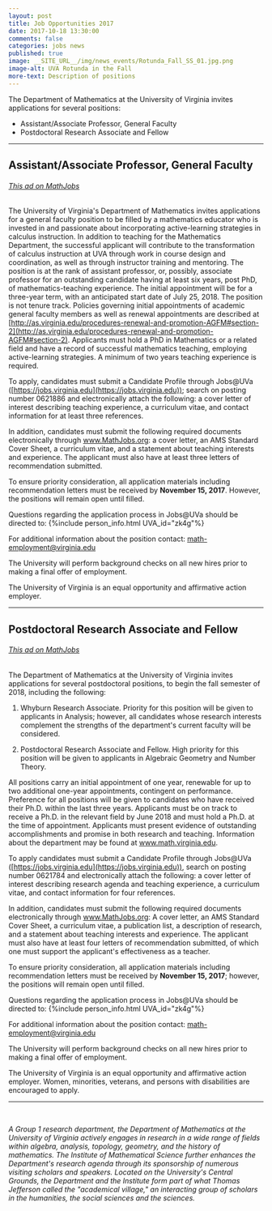 ```yaml
---
layout: post
title: Job Opportunities 2017
date: 2017-10-18 13:30:00
comments: false
categories: jobs news
published: true
image: __SITE_URL__/img/news_events/Rotunda_Fall_SS_01.jpg.png
image-alt: UVA Rotunda in the Fall
more-text: Description of positions
---
```


The Department of Mathematics at the University of Virginia invites applications for several
positions:

- Assistant/Associate Professor, General Faculty
- Postdoctoral Research Associate and Fellow

<!--more-->

---

## Assistant/Associate Professor, General Faculty

###### [This ad on MathJobs](https://www.mathjobs.org/jobs?joblist-164-11087)

The University of Virginia's Department of Mathematics invites applications for a general faculty position to be filled by a mathematics educator who is invested in and passionate about incorporating active-learning strategies in calculus instruction. In addition to teaching for the Mathematics Department, the successful applicant will contribute to the transformation of calculus instruction at UVA through work in course design and coordination, as well as through instructor training and mentoring. The position is at the rank of assistant professor, or, possibly, associate professor for an outstanding candidate having at least six years, post PhD, of mathematics-teaching experience. The initial appointment will be for a three-year term, with an anticipated start date of July 25, 2018. The position is not tenure track. Policies governing initial appointments of academic general faculty members as well as renewal appointments are described at [http://as.virginia.edu/procedures-renewal-and-promotion-AGFM#section-2](http://as.virginia.edu/procedures-renewal-and-promotion-AGFM#section-2).
Applicants must hold a PhD in Mathematics or a related field and have a record of successful mathematics teaching, employing active-learning strategies. A minimum of two years teaching experience is required.

To apply, candidates must submit a Candidate Profile through Jobs@UVa ([https://jobs.virginia.edu](https://jobs.virginia.edu)); search on posting number 0621886 and electronically attach the following: a cover letter of interest describing teaching experience, a curriculum vitae, and contact information for at least three references.

In addition, candidates must submit the following required documents electronically through www.MathJobs.org: a cover letter, an AMS Standard Cover Sheet, a curriculum vitae, and a statement about teaching interests and experience. The applicant must also have at least three letters of recommendation submitted.

To ensure priority consideration, all application materials including recommendation letters must be received by **November 15, 2017**. However, the positions will remain open until filled.

Questions regarding the application process in Jobs@UVa should be directed to: {%include person_info.html UVA_id="zk4g"%}

For additional information about the position contact: math-employment@virginia.edu

The University will perform background checks on all new hires prior to making a final offer of employment.

The University of Virginia is an equal opportunity and affirmative action employer.

---

## Postdoctoral Research Associate and Fellow

###### [This ad on MathJobs](https://www.mathjobs.org/jobs?joblist-164-11090)

The Department of Mathematics at the University of Virginia invites applications for several postdoctoral positions, to begin the fall semester of 2018, including the following:
1. Whyburn Research Associate. Priority for this position will be given to applicants in Analysis; however, all candidates whose research interests complement the strengths of the department's current faculty will be considered.

2. Postdoctoral Research Associate and Fellow. High priority for this position will be given to applicants in Algebraic Geometry and Number Theory.

All positions carry an initial appointment of one year, renewable for up to two additional one-year appointments, contingent on performance. Preference for all positions will be given to candidates who have received their Ph.D. within the last three years. Applicants must be on track to receive a Ph.D. in the relevant field by June 2018 and must hold a Ph.D. at the time of appointment. Applicants must present evidence of outstanding accomplishments and promise in both research and teaching. Information about the department may be found at www.math.virginia.edu.

To apply candidates must submit a Candidate Profile through Jobs@UVa ([https://jobs.virginia.edu](https://jobs.virginia.edu)), search on posting number 0621784 and electronically attach the following: a cover letter of interest describing research agenda and teaching experience, a curriculum vitae, and contact information for four references.

In addition, candidates must submit the following required documents electronically through www.MathJobs.org: A cover letter, an AMS Standard Cover Sheet, a curriculum vitae, a publication list, a description of research, and a statement about teaching interests and experience. The applicant must also have at least four letters of recommendation submitted, of which one must support the applicant's effectiveness as a teacher.

To ensure priority consideration, all application materials including recommendation letters must be received by **November 15, 2017**; however, the positions will remain open until filled.

Questions regarding the application process in Jobs@UVa should be directed to: {%include person_info.html UVA_id="zk4g"%}

For additional information about the position contact: math-employment@virginia.edu

The University will perform background checks on all new hires prior to making a final offer of employment.

The University of Virginia is an equal opportunity and affirmative action employer. Women, minorities, veterans, and persons with disabilities are encouraged to apply.

---

<br>

*A Group 1 research department, the Department of Mathematics at the University of Virginia actively engages in research in a wide range of fields within algebra, analysis, topology, geometry, and the history of mathematics. The Institute of Mathematical Science further enhances the Department's research agenda through its sponsorship of numerous visiting scholars and speakers. Located on the University's Central Grounds, the Department and the Institute form part of what Thomas Jefferson called the "academical village," an interacting group of scholars in the humanities, the social sciences and the sciences.*
